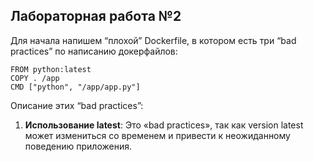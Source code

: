 ## Лабораторная работа №2

Для начала напишем “плохой” Dockerfile, в котором есть три “bad practices” по написанию докерфайлов: 
```
FROM python:latest
COPY . /app
CMD ["python", "/app/app.py"]
```
Описание этих “bad practices”:
1. **Использование latest**: 
Это «bad practices», так как version latest может измениться со временем и привести к неожиданному поведению приложения. 
